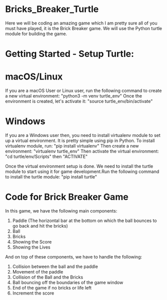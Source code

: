# Bricks_Breaker_Turtle

Here we will be coding an amazing game which I am pretty sure all of you must have played, it is the Brick Breaker game. We will use the Python turtle module for building the game.

# Getting Started - Setup Turtle:

# macOS/Linux
If you are a macOS User or Linux user, run the following command to create a new virtual environment:
"python3 -m venv turtle_env"
Once the environment is created, let's activate it:
"source turtle_env/bin/activate"

# Windows
If you are a Windows user then, you need to install virtualenv module to set up a virtual environment. It is pretty simple using pip in Python. To install virtualenv module, run:
"pip install virtualenv"
Then create a new environment:
"virtualenv turtle_env"
Then activate the virtual environment:
"cd turtle/env/Scripts" then "ACTIVATE"

Once the virtual environment setup is done. We need to install the turtle module to start using it for game development.Run the following command to install the turtle module:
"pip install turtle"

# Code for Brick Breaker Game

In this game, we have the following main components:
1. Paddle (The horizontal bar at the bottom on which the ball bounces to go back and hit the bricks)
2. Ball
3. Bricks
4. Showing the Score
5. Showing the Lives

And on top of these components, we have to handle the following:
1. Collision between the ball and the paddle
2. Movement of the paddle
3. Collision of the Ball and the Bricks
4. Ball bouncing off the boundaries of the game window
5. End of the game if no bricks or life left 
6. Increment the score
